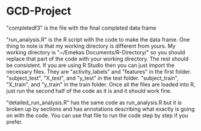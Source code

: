 GCD-Project
===========
"completedf3" is the file with the final completed data frame

"run_analysis.R" is the R script with the code to make the data frame. One thing to note is that my working directory is different from yours. My working directory is "~/Emekas Documents/R-Directory/" so you should replace that part of the code with your working directory. The rest should be consistent. If you are using R Studio then you can just import the necessary files. They are "activity_labels" and "features" in the first folder. "subject_test", "X_test", and "y_test" in the test folder. "subject_train", "X_train", and "y_train" in the train folder. Once all the files are loaded into R, just run the second half of the code as it is and it should work fine.

"detailed_run_analysis.R" has the same code as run_analysis.R but it is broken up by sections and has annotations describing what exactly is going on with the code. You can use that file to run the code step by step if you prefer.

